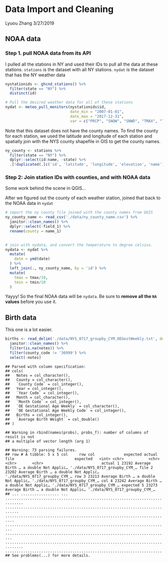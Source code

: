 Data Import and Cleaning
================
Lyuou Zhang
3/27/2019

## NOAA data

### Step 1. pull NOAA data from its API

I pulled all the stations in NY and used their IDs to pull all the data
at these stations. `stations` is the dataset with all NY stations.
`nydat` is the dataset that has the NY weather data

``` r
nystationids <- ghcnd_stations() %>% 
  filter(state == "NY") %>% 
  distinct(id)

# Pull the desired weather data for all of these stations
nydat <- meteo_pull_monitors(nystationids$id, 
                             date_min = "2007-01-01", 
                             date_max = "2017-12-31", 
                             var = c("PRCP", "SNOW", "SNWD", "TMAX", "TMIN"))
```

Note that this dataset does not have the county names. To find the
county for each station, we used the latitude and longitude of each
station and spatially join with the NYS county shapefile in GIS to get
the county names.

``` r
ny_county <- stations %>% 
  filter(state == "NY") %>% 
  dplyr::select(id:name, -state) %>% 
  .[!duplicated(.[c('id', 'latitude', 'longitude', 'elevation', 'name')]),]
```

### Step 2: Join station IDs with counties, and with NOAA data

Some work behind the scene in QGIS…

After we figured out the county of each weather station, joined that
back to the NOAA data in `nydat`

``` r
# import the ny county file joined with the county names from QGIS
ny_county_name <- read_csv('./data/ny_county_name.csv') %>% 
  janitor::clean_names() %>% 
  dplyr::select(-field_1) %>% 
  rename(county = name_1)
 

# join with nydata, and convert the temperature to degree celsius.
nydata <- nydat %>% 
  mutate(
    date = ymd(date)
  ) %>% 
  left_join(., ny_county_name, by = 'id') %>% 
  mutate(
    tmax = tmax/10,
    tmin = tmin/10
  )
```

Yayyy\! So the final NOAA data will be `nydata`. Be sure to **remove all
the `NA` values** before you use it.

## Birth data

This one is a lot
easier.

``` r
births <- read_delim('./data/NYS_0717_groupby_CYM_OEGestWeekly.txt', delim = '\t') %>% 
  janitor::clean_names() %>% 
  filter(is.na(notes)) %>% 
  filter(county_code != '36999') %>% 
  select(-notes)
```

    ## Parsed with column specification:
    ## cols(
    ##   Notes = col_character(),
    ##   County = col_character(),
    ##   `County Code` = col_integer(),
    ##   Year = col_integer(),
    ##   `Year Code` = col_integer(),
    ##   Month = col_character(),
    ##   `Month Code` = col_integer(),
    ##   `OE Gestational Age Weekly` = col_character(),
    ##   `OE Gestational Age Weekly Code` = col_integer(),
    ##   Births = col_integer(),
    ##   `Average Birth Weight` = col_double()
    ## )

    ## Warning in rbind(names(probs), probs_f): number of columns of result is not
    ## a multiple of vector length (arg 1)

    ## Warning: 73 parsing failures.
    ## row # A tibble: 5 x 5 col     row col             expected actual      file                           expected   <int> <chr>           <chr>    <chr>       <chr>                          actual 1 23192 Average Birth … a double Not Applic… './data/NYS_0717_groupby_CYM_… file 2 23202 Average Birth … a double Not Applic… './data/NYS_0717_groupby_CYM_… row 3 23213 Average Birth … a double Not Applic… './data/NYS_0717_groupby_CYM_… col 4 23242 Average Birth … a double Not Applic… './data/NYS_0717_groupby_CYM_… expected 5 23273 Average Birth … a double Not Applic… './data/NYS_0717_groupby_CYM_…
    ## ... ................. ... ........................................................................... ........ ........................................................................... ...... ........................................................................... .... ........................................................................... ... ........................................................................... ... ........................................................................... ........ ...........................................................................
    ## See problems(...) for more details.
